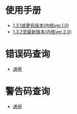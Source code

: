 # 使用手册

- [1.3.1或更低版本(内核ver.1.0)](./core_1_0_0.md)
- [1.3.2至最新版本(内核ver.2.0)](./core_2_0_x.md)

# 错误码查询

- [通用](./ecode.md)

# 警告码查询

- [通用](./acode.md)
